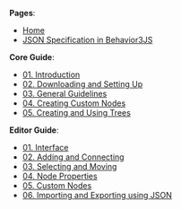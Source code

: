 **Pages**:

- [Home](Home.md)
- [JSON Specification in Behavior3JS](JSON.md)


**Core Guide**:

-  [01. Introduction](Core%2001%20Introduction.md)
-  [02. Downloading and Setting Up](Core%2002%20Downloading%20and%20Setting%20Up.md)
-  [03. General Guidelines](Core%2003%20General%20Guidelines.md)
-  [04. Creating Custom Nodes](Core-04-Creating-Custom-Nodes.md)
-  [05. Creating and Using Trees](Core%2005%20Creating%20And%20Using%20Trees.md)


**Editor Guide**:

-  [01. Interface](Editor%2001%20Interface.md)
-  [02. Adding and Connecting](Editor%2002%20Adding%20and%20Connecting.md)
-  [03. Selecting and Moving](Editor%2003%20Selecting%20and%20Moving.md)
-  [04. Node Properties](Editor-04-Node-Properties.md)
-  [05. Custom Nodes](Editor%2005%20Custom%20Nodes.md)
-  [06. Importing and Exporting using JSON](Editor%2006%20Importing%20and%20Exporting%20using%20JSON.md)

